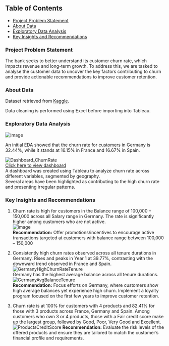 ## Table of Contents
- [Project Problem Statement](#project-problem-statement)
- [About Data](#about-data)
- [Exploratory Data Analysis](#exploratory-data-analysis)
- [Key Insights and Recommendations](#key-insights-and-recommendations)

### Project Problem Statement
The bank seeks to better understand its customer churn rate, which impacts revenue and long-term growth. To address this, we are tasked to analyse the customer data to uncover the key factors contributing to churn and provide actionable recommendations to improve customer retention.


### About Data
Dataset retrieved from [Kaggle](https://www.kaggle.com/datasets/jessemostipak/hotel-booking-demand/data).

Data cleaning is performed using Excel before importing into Tableau.

### Exploratory Data Analysis
![image](https://github.com/user-attachments/assets/f7e2675e-302f-497f-bb2e-09c5d7085c55)  

An initial EDA showed that the churn rate for customers in Germany is 32.44%, while it stands at 16.15% in France and 16.67% in Spain.  

![Dashboard_ChurnRate](https://github.com/user-attachments/assets/07b2d28b-8eb0-41d0-9050-9165d527fc51)  
[Click here to view dashboard ](https://public.tableau.com/app/profile/chong.lin.koh/viz/Capstone_BankChurn_17375325867250/ChurnrateOverviewDashboard
)    
A dashboard was created using Tableau to analyze churn rate across different variables, segmented by geography.  
Several areas have been highlighted as contributing to the high churn rate and presenting irregular patterns.  

### Key Insights and Recommendations

1. Churn rate is high for customers in the Balance range of 100,000 – 150,000 across all Salary range in Germany. The rate is significantly higher among customers who are not active.   
![image](https://github.com/user-attachments/assets/cbbb9be9-aea8-4273-b28a-66b0300c8d1a)  
**Recommendation:** Offer promotions/incentives to encourage active transactions targeted at customers with balance range between 100,000 – 150,000



2. Consistently high churn rates observed across all tenure durations in Germany. Rises and peaks in Year 1 at 39.77%, contrasting with the downward trend observed in France and Spain.  
![GermanyHighChurnRateTenure](https://github.com/user-attachments/assets/717168a8-501a-497f-87d9-cbb7f425593a)  
Germany has the highest average balance across all tenure durations.  
![GermanyAvgBalanceTenure](https://github.com/user-attachments/assets/36cf4caf-009d-4db2-aa13-d8dbf3f6e893)  
**Recommendation:** Focus efforts on Germany, where customers show high average balances yet experience high churn. Implement a loyalty program focused on the first few years to improve customer retention. 

3. Churn rate is at 100% for customers with 4 products and 82.41% for those with 3 products across France, Germany and Spain. 
Among customers who own 3 or 4 products, those with a Fair credit score make up the largest group, followed by Good, Poor, Very Good and Excellent.  
![ProductsCreditScore](https://github.com/user-attachments/assets/71adf761-efd3-4856-88b0-736c476b54e7)
**Recommendation:** Evaluate the risk levels of the offered products and ensure they are tailored to match the customer’s financial profile and requirements.







